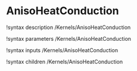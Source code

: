 <!-- MOOSE Documentation Stub: Remove this when content is added. -->

# AnisoHeatConduction

!syntax description /Kernels/AnisoHeatConduction

!syntax parameters /Kernels/AnisoHeatConduction

!syntax inputs /Kernels/AnisoHeatConduction

!syntax children /Kernels/AnisoHeatConduction
